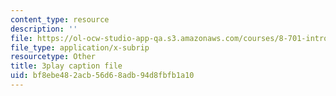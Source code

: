 ```yaml
---
content_type: resource
description: ''
file: https://ol-ocw-studio-app-qa.s3.amazonaws.com/courses/8-701-introduction-to-nuclear-and-particle-physics-fall-2020/bf8ebe482acb56d68adb94d8fbfb1a10_YLrCiurZTOE.vtt
file_type: application/x-subrip
resourcetype: Other
title: 3play caption file
uid: bf8ebe48-2acb-56d6-8adb-94d8fbfb1a10
---
```

